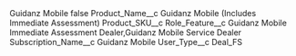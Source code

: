 <?xml version="1.0" encoding="UTF-8"?>
<CustomMetadata xmlns="http://soap.sforce.com/2006/04/metadata" xmlns:xsi="http://www.w3.org/2001/XMLSchema-instance" xmlns:xsd="http://www.w3.org/2001/XMLSchema">
    <label>Guidanz Mobile</label>
    <protected>false</protected>
    <values>
        <field>Product_Name__c</field>
        <value xsi:type="xsd:string">Guidanz Mobile (Includes Immediate Assessment)</value>
    </values>
    <values>
        <field>Product_SKU__c</field>
        <value xsi:nil="true"/>
    </values>
    <values>
        <field>Role_Feature__c</field>
        <value xsi:type="xsd:string">Guidanz Mobile Immediate Assessment Dealer,Guidanz Mobile Service Dealer</value>
    </values>
    <values>
        <field>Subscription_Name__c</field>
        <value xsi:type="xsd:string">Guidanz Mobile</value>
    </values>
    <values>
        <field>User_Type__c</field>
        <value xsi:type="xsd:string">Deal_FS</value>
    </values>
</CustomMetadata>
